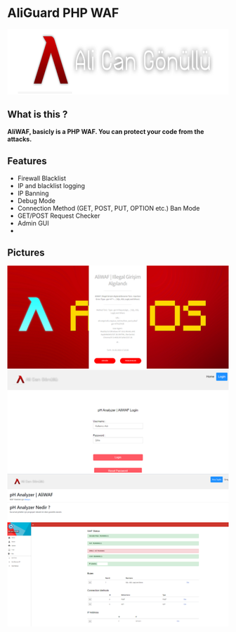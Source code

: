 <h1>AliGuard PHP WAF</h1>
<img src="pic/logo.png" width="650" height="150" />
<h2>What is this ?</h2>
<b>AliWAF, basicly is a PHP WAF. You can protect your code from the attacks.</b><br>
<h2>Features</h2>
<ul>
  <li> Firewall Blacklist </li>
  <li> IP and blacklist logging </li>
  <li> IP Banning </li>
  <li> Debug Mode </li>
  <li> Connection Method (GET, POST, PUT, OPTION etc.) Ban Mode </li>
  <li> GET/POST Request Checker </li>
  <li> Admin GUI </li>
  <li>
</ul>
<h2>Pictures</h2>
<img src="pic/aliwaf1.png" />
<img src="pic/aliwaf2.png" />
<img src="pic/aliwaf3.png" />
<img src="pic/aliwaf4-1.png" />
